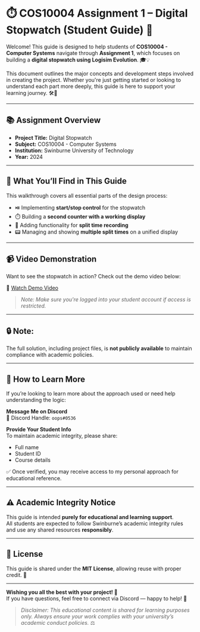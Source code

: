 # ⏱️ COS10004 Assignment 1 – Digital Stopwatch (Student Guide) 🚀

Welcome! This guide is designed to help students of **COS10004 - Computer Systems** navigate through **Assignment 1**, which focuses on building a **digital stopwatch using Logisim Evolution**. 🎓💡

This document outlines the major concepts and development steps involved in creating the project. Whether you're just getting started or looking to understand each part more deeply, this guide is here to support your learning journey. 🛠️📘

---

## 📚 Assignment Overview

- **Project Title:** Digital Stopwatch  
- **Subject:** COS10004 - Computer Systems  
- **Institution:** Swinburne University of Technology  
- **Year:** 2024  

---

## 🧩 What You’ll Find in This Guide

This walkthrough covers all essential parts of the design process:

- ⏯️ Implementing **start/stop control** for the stopwatch  
- ⏱️ Building a **second counter with a working display**  
- 🏁 Adding functionality for **split time recording**  
- 📟 Managing and showing **multiple split times** on a unified display  

---

## 📹 Video Demonstration

Want to see the stopwatch in action? Check out the demo video below:

🔗 [Watch Demo Video](https://your-video-link.com)

> *Note: Make sure you're logged into your student account if access is restricted.*

---

## 🔒 Note:
The full solution, including project files, is **not publicly available** to maintain compliance with academic policies.

---

## 💬 How to Learn More

If you’re looking to learn more about the approach used or need help understanding the logic:

**Message Me on Discord**  
📨 Discord Handle: `oops#0536`

**Provide Your Student Info**  
To maintain academic integrity, please share:
- Full name  
- Student ID  
- Course details

✅ Once verified, you may receive access to my personal approach for educational reference.

---

## ⚠️ Academic Integrity Notice

This guide is intended **purely for educational and learning support**.  
All students are expected to follow Swinburne’s academic integrity rules and use any shared resources **responsibly**.

---

## 📄 License

This guide is shared under the **MIT License**, allowing reuse with proper credit. 📜

---

**Wishing you all the best with your project! 🌟**  
If you have questions, feel free to connect via Discord — happy to help! 🙌

> *Disclaimer: This educational content is shared for learning purposes only. Always ensure your work complies with your university’s academic conduct policies.* ⚖️
